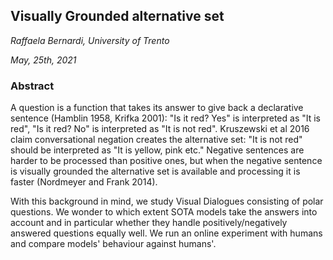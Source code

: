 ## Visually Grounded alternative set

*Raffaela Bernardi, University of Trento*

*May, 25th, 2021*

### Abstract


A question is a function that takes its answer to give back a declarative sentence (Hamblin 1958, Krifka 2001): "Is it red? Yes" is interpreted as "It is red", "Is it red? No" is interpreted as "It is not red".  Kruszewski et al 2016 claim conversational negation creates the alternative set: "It is not red" should be interpreted as "It is yellow, pink etc." Negative sentences are harder to be processed than positive ones, but when the negative sentence is visually grounded the alternative set is available and processing it is faster (Nordmeyer and Frank 2014).

With this background in mind, we study Visual Dialogues consisting of polar questions. We wonder to which extent SOTA models take the answers into account and in particular whether they handle positively/negatively answered questions equally well. We run an online experiment with humans and compare models' behaviour against humans'.
 
